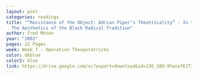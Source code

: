 ```yaml
---
layout: post
categories: readings
title: "“Resistance of the Object: Adrian Piper’s Theatricality” - In the Break:
  The Aesthetics of the Black Radical Tradition"
author: Fred Moten
year: "2003"
pages: 22 Pages
week: Week 7 - Operation Theoperatricks
color: dkblue
color2: blue
link: https://drive.google.com/uc?export=download&id=136_S0O-9YwcofEJTI3nKpxZzz8nUOYl5
---
```

